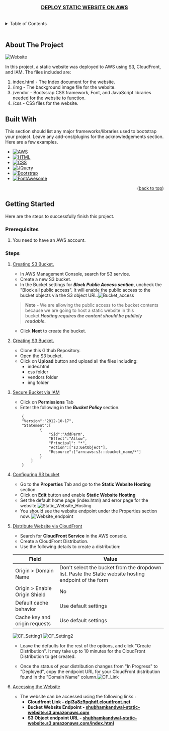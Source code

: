 <!-- PROJECT LOGO -->
<br />
    <div align="center">
    <u><h3 align="center">DEPLOY STATIC WEBSITE ON AWS </h3></u>
    </div>
<br>

<!-- TABLE OF CONTENTS -->
<details>
  <summary>Table of Contents</summary>
  <ol>
    <li>
      <a href="#about-the-project">About The Project</a>
      <!-- <ul>
        <li><a href="#built-with">Built With</a></li>
      </ul> -->
    </li>
    <li><a href="#built-with">Built With</a></li>
    <li>
      <a href="#getting-started">Getting Started</a>
      <ul>
        <li><a href="#prerequisites">Prerequisites</a></li>
        <li><a href="#steps">Steps</a></li>
      </ul>
    </li>
    <li><a href="#usage">Usage</a></li>
    <li><a href="#roadmap">Roadmap</a></li>
    <li><a href="#contributing">Contributing</a></li>
    <li><a href="#license">License</a></li>
    <li><a href="#contact">Contact</a></li>
    <li><a href="#acknowledgments">Acknowledgments</a></li>
  </ol>
</details>
<br>




<!-- ABOUT THE PROJECT -->
## About The Project

![Website](/img/for_readme/1.%20static_website.png)

In this project, a static website was deployed to AWS using S3, CloudFront, and IAM.
The files included are: 
1. index.html - The Index document for the website.
2. /img - The background image file for the website.
3. /vendor - Bootssrap CSS framework, Font, and JavaScript libraries needed for the website to function.
4. /css - CSS files for the website.


## Built With

This section should list any major frameworks/libraries used to bootstrap your project. Leave any add-ons/plugins for the acknowledgements section. Here are a few examples.

* [![AWS][AWS_LOGO]][AWS_URL]
* [![HTML][HTML_LOGO]][HTML_URL]
* [![CSS][CSS_LOGO]][CSS_URL]
* [![JQuery][JQuery.com]][JQuery-url]
* [![Bootstrap][BOOTSTRAP_LOGO]][BOOTSTRAP_URL]
* [![FontAwesome][FONTAWESOME_LOGO]][FONTAWESOME_URL]


<p align="right">(<a href="#readme-top">back to top</a>)</p>


<!-- GETTING STARTED -->
## Getting Started

Here are the steps to successfully finish this project. 

### Prerequisites

1. You need to have an AWS account.

### Steps

1. <u>Creating S3 Bucket.</u>
    * In AWS Management Console, search for S3 service. 
    * Create a new S3 bucket.
    * In the Bucket settings for <b>*Block Public Access section*</b>, uncheck the "Block all public access". It will enable the public access to the bucket objects via the S3 object URL.![Bucket_access](/img/for_readme/2.%20Bucket_Access.png)
    > **Note** - We are allowing the public access to the bucket contents because we are going to host a static website in this bucket.<b>*Hosting requires the content should be publicly readable.*</b> 
    * Click **Next** to create the bucket.
2. <u>Creating S3 Bucket.</u>
    * Clone this Github Repository.
    * Open the S3 bucket.
    * Click on **Upload** button and upload all the files including:
        * index.html 
        * css folder
        * vendors folder
        * img folder
3. <u>Secure Bucket via IAM</u>
    * Click on <b> Permissions </b> Tab 
    * Enter the following in the <b>*Bucket Policy* </b> section.
    ```
        {
        "Version":"2012-10-17",
        "Statement":[
                {
                    "Sid":"AddPerm",
                    "Effect":"Allow",
                    "Principal": "*",
                    "Action":["s3:GetObject"],
                    "Resource":["arn:aws:s3:::bucket_name/*"]
                }
            ]
        }
    ```
4. <u>Configuring S3 bucket</u>
    * Go to the **Properties** Tab and go to the **Static Website Hosting** section.
    * Click on <b>Edit</b> button and enable <b>Static Website Hosting</b>
    * Set the default home page (index.html) and error page for the website.![Static_Website_Hosting](/img/for_readme/3.%20Static_Website_Hosting.png)
    * You should see the website endpoint under the Properties section now. ![Website_endpoint](img/for_readme/4.%20Website_Endpoint.png)

5. <u>Distribute Website via CloudFront</u>
    * Search for <b>CloudFront Service</b> in the AWS console.
    * Create a CloudFront Distribution.
    * Use the following details to create a distribution:

    Field | Value |
    ---|---|
    Origin > Domain Name | Don't select the bucket from the dropdown list. Paste the Static website hosting endpoint of the form|
    Origin > Enable Origin Shield | No
    Default cache behavior | Use default settings
    Cache key and origin requests | Use default settings

    ![CF_Setting1](/img/for_readme/5.%20CloudFront_Setting_1.png)
    ![CF_Setting2](/img/for_readme/6.%20CloudFront_Setting_2.png)

    * Leave the defaults for the rest of the options, and click "Create Distribution". It may take up to 10 minutes for the CloudFront Distribution to get created.

    * Once the status of your distribution changes from "In Progress" to "Deployed", copy the endpoint URL for your CloudFront distribution found in the "Domain Name" column.![CF_Link](/img/for_readme/7.%20CF_Link.png)


6. <u>Accessing the Website</u>
    * The website can be accessed using the following links :
        * <b>Cloudfront Link - [dpl3a8z9pqhdf.cloudfront.net](https://dpl3a8z9pqhdf.cloudfront.net)</b>
        * <b>Bucket Website Endpoint - [shubhamkandwal-static-website.s3.amazonaws.com](https://shubhamkandwal-static-website.s3.amazonaws.com)</b>
        * <b>S3 Object endpoint URL - [shubhamkandwal-static-website.s3.amazonaws.com/index.html ](https://shubhamkandwal-static-website.s3.amazonaws.com/index.html)</b>



<!-- https://www.markdownguide.org/basic-syntax/#reference-style-links -->
[AWS_LOGO]: https://img.shields.io/badge/AWS-FF9900?style=plastic&logo=amazonaws&logoColor=black
[AWS_URL]: https://aws.amazon.com/
[HTML_LOGO]: https://img.shields.io/badge/HTML-20232A?style=plastic&logo=HTML5&logoColor=WHITE
[HTML_URL]: https://html.com/
[FONTAWESOME_LOGO]: https://img.shields.io/badge/Font_Awesome-35495E?style=plastic&logo=fontawesome&logoColor=4FC08D
[FONTAWESOME_URL]: https://fontawesome.com/
[CSS_LOGO]: https://img.shields.io/badge/CSS-DD0031?style=plastic&logo=css3&logoColor=white
[CSS_URL]: https://www.w3.org/Style/CSS/Overview.en.html
[BOOTSTRAP_LOGO]: https://img.shields.io/badge/Bootstrap-563D7C?style=plastic&logo=bootstrap&logoColor=white
[BOOTSTRAP_URL]: https://getbootstrap.com
[JQuery.com]: https://img.shields.io/badge/jQuery-0769AD?style=plastic&logo=jquery&logoColor=white
[JQuery-url]: https://jquery.com 